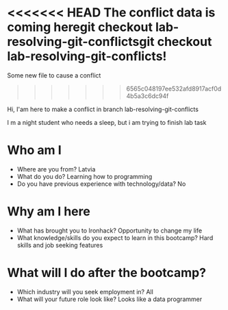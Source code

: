 <<<<<<< HEAD
The conflict data is coming heregit checkout lab-resolving-git-conflictsgit checkout lab-resolving-git-conflicts!
=======
Some new file to cause a conflict
>>>>>>> 6565c048197ee532afd8917acf0d4b5a3c6dc94f

Hi, I'am here to make a conflict in branch lab-resolving-git-conflicts

I m  a night student who needs a sleep, but i am trying to finish lab task

# Who am I

* Where are you from? Latvia
* What do you do? Learning how to programming
* Do you have previous experience with technology/data? No

# Why am I here

* What has brought you to Ironhack? Opportunity to change my life
* What knowledge/skills do you expect to learn in this bootcamp? Hard skills and job seeking features

# What will I do after the bootcamp?

* Which industry will you seek employment in? All 
* What will your future role look like? Looks like a data programmer